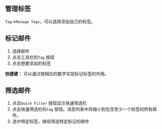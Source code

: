 ## 管理标签

`Tag`->`Manage Tags`，可以选择添加自己的标签。



## 标记邮件

1. 选择邮件
2. 点击工具栏的`Tag` 按钮
3. 点击想要添加的标签

**快捷键：** 可以通过按相应的数字实现标记标签的作用。



## 筛选邮件

1. 点击`Quick Filter` 按钮显示快速筛选栏
2. 点击快速筛选栏的`tag` 按钮。消息列表中将缩小到包含至少一个标签的所有邮件。
3. 选中特定标签，继续筛选特定标记的邮件
